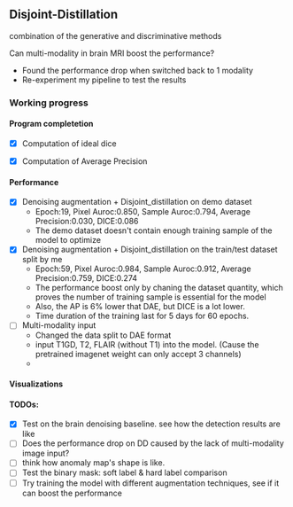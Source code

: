 ## Disjoint-Distillation
combination of the generative and discriminative methods

Can multi-modality in brain MRI boost the performance?
- Found the performance drop when switched back to 1 modality
- Re-experiment my pipeline to test the results


### Working progress
#### Program completetion
- [x] Computation of ideal dice
- [x] Computation of Average Precision


#### Performance
- [x] Denoising augmentation + Disjoint_distillation on demo dataset
  - Epoch:19, Pixel Auroc:0.850, Sample Auroc:0.794, Average Precision:0.030, DICE:0.086
  - The demo dataset doesn't contain enough training sample of the model to optimize
- [x] Denoising augmentation + Disjoint_distillation on the train/test dataset split by me
  - Epoch:59, Pixel Auroc:0.984, Sample Auroc:0.912, Average Precision:0.759, DICE:0.274
  - The performance boost only by chaning the dataset quantity, which proves the number of training sample is essential for the model
  - Also, the AP is 6% lower that DAE, but DICE is a lot lower.
  - Time duration of the training last for 5 days for 60 epochs.
- [ ] Multi-modality input
  - Changed the data split to DAE format
  - input T1GD, T2, FLAIR (without T1) into the model. (Cause the pretrained imagenet weight can only accept 3 channels)
  - 
  
  
#### Visualizations
 

#### TODOs:
- [x] Test on the brain denoising baseline. see how the detection results are like
 - [ ] Does the performance drop on DD caused by the lack of multi-modality image input?
 - [ ] think how anomaly map's shape is like.
- [ ] Test the binary mask: soft label & hard label comparison
- [ ] Try training the model with different augmentation techniques, see if it can boost the performance
